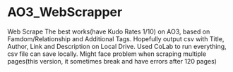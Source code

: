 # AO3_WebScrapper
Web Scrape The best works(have Kudo Rates 1/10) on AO3, based on Famdom/Relationship and Additional Tags. Hopefully output csv with Title, Author, Link and Description on Local Drive.
Used CoLab to run everything, csv file can save locally.
Might face problem when scraping multiple pages(this version, it sometimes break and have errors after 120 pages)
